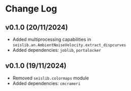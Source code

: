 # Change Log

<!--next-version-placeholder-->

## v0.1.0 (20/11/2024)
- Added multiprocessing capabilities in `seislib.an.AmbientNoiseVelocity.extract_dispcurves`
- Added dependencies: `joblib`, `portalocker`

## v0.1.0 (19/11/2024)
- Removed `seislib.colormaps` module
- Added dependencies: `cmcrameri`
